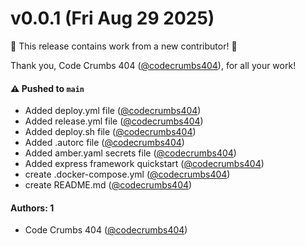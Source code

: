 # v0.0.1 (Fri Aug 29 2025)

:tada: This release contains work from a new contributor! :tada:

Thank you, Code Crumbs 404 ([@codecrumbs404](https://github.com/codecrumbs404)), for all your work!

#### ⚠️ Pushed to `main`

- Added deploy.yml file ([@codecrumbs404](https://github.com/codecrumbs404))
- Added release.yml file ([@codecrumbs404](https://github.com/codecrumbs404))
- Added deploy.sh file ([@codecrumbs404](https://github.com/codecrumbs404))
- Added .autorc file ([@codecrumbs404](https://github.com/codecrumbs404))
- Added amber.yaml secrets file ([@codecrumbs404](https://github.com/codecrumbs404))
- Added express framework quickstart ([@codecrumbs404](https://github.com/codecrumbs404))
- create .docker-compose.yml ([@codecrumbs404](https://github.com/codecrumbs404))
- create README.md ([@codecrumbs404](https://github.com/codecrumbs404))

#### Authors: 1

- Code Crumbs 404 ([@codecrumbs404](https://github.com/codecrumbs404))
